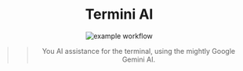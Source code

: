 <div align="center">

# Termini AI 

![example workflow](https://github.com/hexaredecimal/termini/actions/workflows/go.yml/badge.svg)

>> You AI assistance for the terminal, using the mightly Google Gemini AI. 
</div>

